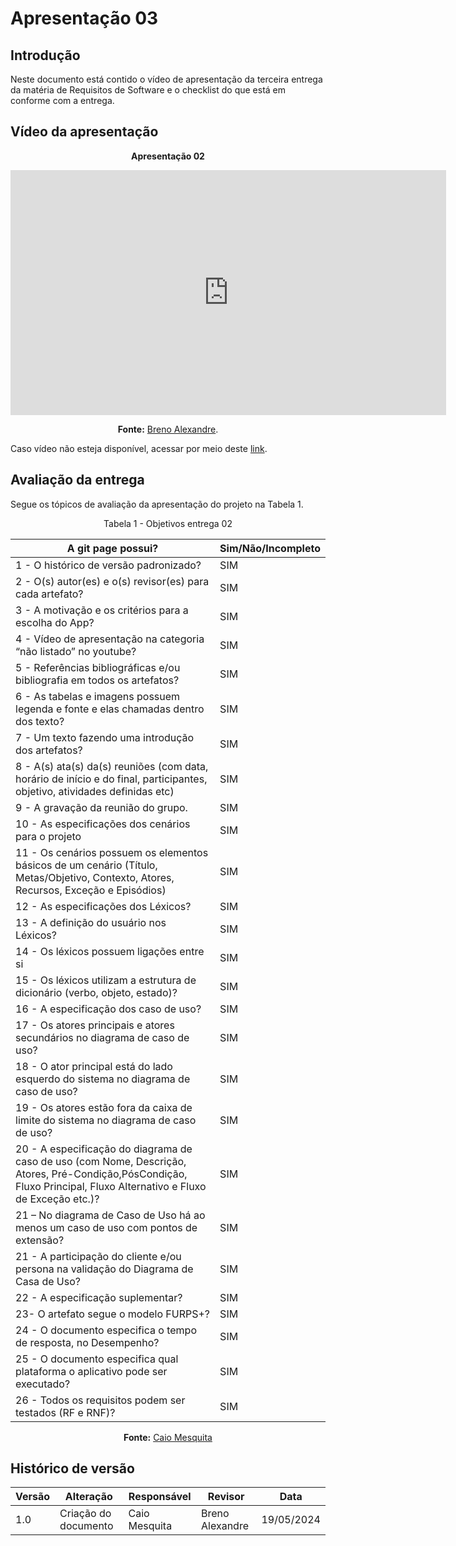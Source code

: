 # Apresentação 03

## Introdução
Neste documento está contido o vídeo de apresentação da terceira entrega da matéria de Requisitos de Software e o checklist do que está em conforme com a entrega.

## Vídeo da apresentação


<center>

**Apresentação 02**
<iframe width="697" height="392" src="https://www.youtube.com/embed/eaOcepLLWQ0" title="Requisitos de Software/Grupo 2/Carteira de Trabalho Digital - Apresentação 3/Modelagem de Requisitos" frameborder="0" allow="accelerometer; autoplay; clipboard-write; encrypted-media; gyroscope; picture-in-picture; web-share" referrerpolicy="strict-origin-when-cross-origin" allowfullscreen></iframe>

**Fonte:** [Breno Alexandre](https://github.com/brenoalexandre0).
</center>

Caso vídeo não esteja disponível, acessar por meio deste [link](https://www.youtube.com/watch?v=eaOcepLLWQ0).


## Avaliação da entrega

Segue os tópicos de avaliação da apresentação do projeto na Tabela 1.

<p align="center"> Tabela 1 - Objetivos entrega 02</p>

A git page possui?  | Sim/Não/Incompleto
--------- | ------
1 - O histórico de versão padronizado? | SIM
2 - O(s) autor(es) e o(s) revisor(es) para cada artefato? | SIM
3 - A motivação e os critérios para a escolha do App? | SIM
4 - Vídeo de apresentação na categoria “não listado” no youtube? | SIM
5 - Referências bibliográficas e/ou bibliografia em todos os artefatos? | SIM
6 - As tabelas e imagens possuem legenda e fonte e elas chamadas dentro dos texto? | SIM
7 - Um texto fazendo uma introdução dos artefatos? | SIM
8 - A(s) ata(s) da(s) reuniões (com data, horário de início e do final, participantes, objetivo, atividades definidas etc) | SIM
9 - A gravação da reunião do grupo. | SIM
10 - As especificações dos cenários para o projeto | SIM 
11 - Os cenários possuem os elementos básicos de um cenário (Título, Metas/Objetivo, Contexto, Atores, Recursos, Exceção e Episódios) | SIM
12 - As especificações dos Léxicos? | SIM
13 - A definição do usuário nos Léxicos? | SIM
14 - Os léxicos possuem ligações entre si | SIM
15 - Os léxicos utilizam a estrutura de dicionário (verbo, objeto, estado)? | SIM
16 - A especificação dos caso de uso? | SIM
17 - Os atores principais e atores secundários no diagrama de caso de uso? | SIM
18 - O ator principal está do lado esquerdo do sistema no diagrama de caso de uso? | SIM
19 - Os atores estão fora da caixa de limite do sistema no diagrama de caso de uso? | SIM
20 - A especificação do diagrama de caso de uso (com Nome, Descrição, Atores, Pré-Condição,PósCondição, Fluxo Principal, Fluxo Alternativo e Fluxo de Exceção etc.)? | SIM
21 – No diagrama de Caso de Uso há ao menos um caso de uso com pontos de extensão? | SIM
21 - A participação do cliente e/ou persona na validação do Diagrama de Casa de Uso? | SIM
22 - A especificação suplementar? | SIM
23- O artefato segue o modelo FURPS+? | SIM
24 - O documento especifica o tempo de resposta, no Desempenho? | SIM
25 - O documento especifica qual plataforma o aplicativo pode ser executado? | SIM
26 - Todos os requisitos podem ser testados (RF e RNF)? | SIM

<center>

**Fonte:** [Caio Mesquita](https://github.com/Caiomesvie)
</center>

## Histórico de versão

| Versão | Alteração                                                                 | Responsável     | Revisor      | Data       |
| ------ | ------------------------------------------------------------------------- | --------------- | ------------ | ---------- |
| 1.0    | Criação do documento                                                      | Caio Mesquita   | Breno Alexandre | 19/05/2024 |

